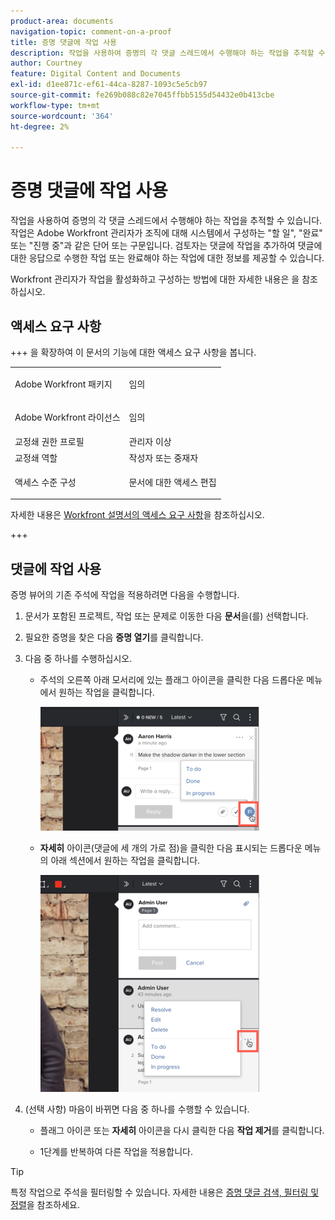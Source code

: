 ```yaml
---
product-area: documents
navigation-topic: comment-on-a-proof
title: 증명 댓글에 작업 사용
description: 작업을 사용하여 증명의 각 댓글 스레드에서 수행해야 하는 작업을 추적할 수 있습니다. 작업은 Adobe Workfront 관리자가 조직에 대해 시스템에서 구성하는 "할 일", "완료" 또는 "진행 중"과 같은 단어 또는 구문입니다. 검토자는 댓글에 작업을 추가하여 댓글에 대한 응답으로 수행한 작업 또는 완료해야 하는 작업에 대한 정보를 제공할 수 있습니다.
author: Courtney
feature: Digital Content and Documents
exl-id: d1ee871c-ef61-44ca-8287-1093c5e5cb97
source-git-commit: fe269b088c82e7045ffbb5155d54432e0b413cbe
workflow-type: tm+mt
source-wordcount: '364'
ht-degree: 2%

---
```


# 증명 댓글에 작업 사용

작업을 사용하여 증명의 각 댓글 스레드에서 수행해야 하는 작업을 추적할 수 있습니다. 작업은 Adobe Workfront 관리자가 조직에 대해 시스템에서 구성하는 &quot;할 일&quot;, &quot;완료&quot; 또는 &quot;진행 중&quot;과 같은 단어 또는 구문입니다. 검토자는 댓글에 작업을 추가하여 댓글에 대한 응답으로 수행한 작업 또는 완료해야 하는 작업에 대한 정보를 제공할 수 있습니다.

Workfront 관리자가 작업을 활성화하고 구성하는 방법에 대한 자세한 내용은 을 참조하십시오.

## 액세스 요구 사항

+++ 을 확장하여 이 문서의 기능에 대한 액세스 요구 사항을 봅니다.

<table style="table-layout:auto"> 
 <col> 
 <col> 
 <tbody> 
  <tr> 
   <td role="rowheader">Adobe Workfront 패키지</td> 
   <td> <p>임의</p> </td> 
  </tr> 
  <tr> 
   <td role="rowheader">Adobe Workfront 라이선스</td> 
   <td> <p>임의</p></td> 
  </tr> 
  <tr> 
   <td role="rowheader">교정쇄 권한 프로필 </td> 
   <td>관리자 이상</td> 
  </tr> 
  <tr> 
   <td role="rowheader">교정쇄 역할</td> 
   <td>작성자 또는 중재자</td> 
  </tr> 
  <tr> 
   <td role="rowheader">액세스 수준 구성</td> 
   <td> <p>문서에 대한 액세스 편집</p> </td> 
  </tr> 
 </tbody> 
</table>

자세한 내용은 [Workfront 설명서의 액세스 요구 사항](/help/quicksilver/administration-and-setup/add-users/access-levels-and-object-permissions/access-level-requirements-in-documentation.md)을 참조하십시오.

+++

## 댓글에 작업 사용

증명 뷰어의 기존 주석에 작업을 적용하려면 다음을 수행합니다.

1. 문서가 포함된 프로젝트, 작업 또는 문제로 이동한 다음 **문서**&#x200B;을(를) 선택합니다.
1. 필요한 증명을 찾은 다음 **증명 열기**&#x200B;를 클릭합니다.

1. 다음 중 하나를 수행하십시오.

   * 주석의 오른쪽 아래 모서리에 있는 플래그 아이콘을 클릭한 다음 드롭다운 메뉴에서 원하는 작업을 클릭합니다.

     ![작업 플래그 아이콘](assets/actions-flag-icon-350x198.png)

   * **자세히** 아이콘(댓글에 세 개의 가로 점)을 클릭한 다음 표시되는 드롭다운 메뉴의 아래 섹션에서 원하는 작업을 클릭합니다.

     ![Actions_on_comments-More_menu.png](assets/actions-on-coments-more-menu-350x347.png)

1. (선택 사항) 마음이 바뀌면 다음 중 하나를 수행할 수 있습니다.

   * 플래그 아이콘 또는 **자세히** 아이콘을 다시 클릭한 다음 **작업 제거**&#x200B;를 클릭합니다.

   * 1단계를 반복하여 다른 작업을 적용합니다.

>[!TIP]
>
>특정 작업으로 주석을 필터링할 수 있습니다. 자세한 내용은 [증명 댓글 검색, 필터링 및 정렬](../../../../review-and-approve-work/proofing/reviewing-proofs-within-workfront/comment-on-a-proof/search-filter-sort-comments.md)을 참조하세요.
